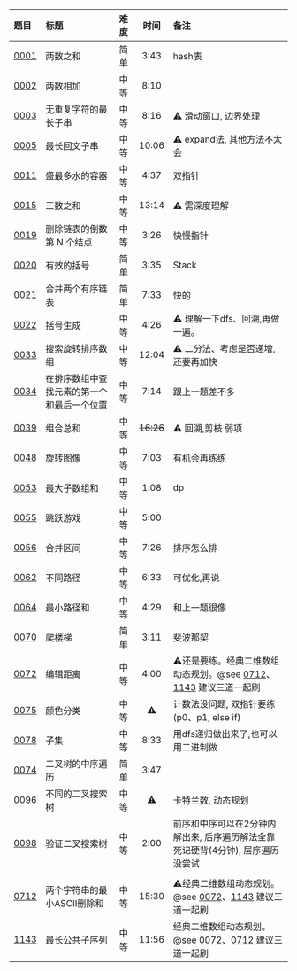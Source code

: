 | 题目           | 标题                    | 难度 |    时间     | 备注                                                       |
|:-------------|:----------------------|:---|:---------:|:---------------------------------------------------------|
| [0001][0001] | 两数之和                  | 简单 |   3:43    | hash表                                                    |
| [0002][0002] | 两数相加                  | 中等 |   8:10    |                                                          |
| [0003][0003] | 无重复字符的最长子串            | 中等 |   8:16    | ⚠️ 滑动窗口, 边界处理                                            |
| [0005][0005] | 最长回文子串                | 中等 |   10:06   | ⚠️    expand法, 其他方法不太会                                   |
| [0011][0011] | 盛最多水的容器               | 中等 |   4:37    | 双指针                                                      |
| [0015][0015] | 三数之和                  | 中等 |   13:14   | ⚠️  需深度理解                                                |
| [0019][0019] | 删除链表的倒数第 N 个结点        | 中等 |   3:26    | 快慢指针                                                     |
| [0020][0020] | 有效的括号                 | 简单 |   3:35    | Stack                                                    |
| [0021][0021] | 合并两个有序链表              | 简单 |   7:33    | 快的                                                       |
| [0022][0022] | 括号生成                  | 中等 |   4:26    | ⚠️ 理解一下dfs、回溯,再做一遍。                                      |
| [0033][0033] | 搜索旋转排序数组              | 中等 |   12:04   | ⚠️ 二分法、考虑是否递增, 还要再加快                                     |
| [0034][0034] | 在排序数组中查找元素的第一个和最后一个位置 | 中等 |   7:14    | 跟上一题差不多                                                  |
| [0039][0039] | 组合总和                  | 中等 | ~~16:26~~ | ⚠️ 回溯,剪枝 弱项                                              |
| [0048][0048] | 旋转图像                  | 中等 |   7:03    | 有机会再练练                                                   |
| [0053][0053] | 最大子数组和                | 中等 |   1:08    | dp️                                                      |
| [0055][0055] | 跳跃游戏                  | 中等 |   5:00    |                                                          |
| [0056][0056] | 合并区间                  | 中等 |   7:26    | 排序怎么排                                                    
| [0062][0062] | 不同路径                  | 中等 |   6:33    | 可优化,再说                                                   |
| [0064][0064] | 最小路径和                 | 中等 |   4:29    | 和上一题很像                                                   |
| [0070][0070] | 爬楼梯                   | 简单 |   3:11    | 斐波那契                                                     |
| [0072][0072] | 编辑距离                  | 中等 |   4:00    | ⚠️还是要练。经典二维数组动态规划。@see [0712][0712]、[1143][1143] 建议三道一起刷 |
| [0075][0075] | 颜色分类                  | 中等 |    ⚠️     | 计数法没问题, 双指针要练(p0、p1, else if)                            |
| [0078][0078] | 子集                    | 中等 |   8:33    | 用dfs递归做出来了,也可以用二进制做                                      |
| [0074][0094] | 二叉树的中序遍历              | 简单 |   3:47    |                                                          |
| [0096][0096] | 不同的二叉搜索树              | 中等 |    ⚠️     | 卡特兰数, 动态规划                                               |
| [0098][0098] | 验证二叉搜索树               | 中等 |   2:00    | 前序和中序可以在2分钟内解出来, 后序遍历解法全靠死记硬背(4分钟), 层序遍历没尝试              |
|              |                       |    |           |                                                          |
| [0712][0712] | 两个字符串的最小ASCII删除和      | 中等 |   15:30   | ⚠️经典二维数组动态规划。@see [0072][0072]、[1143][1143]  建议三道一起刷     |
| [1143][1143] | 最长公共子序列               | 中等 |   11:56   | 经典二维数组动态规划。@see [0072][0072]、[0712][0712]    建议三道一起刷     |

[0001]: https://leetcode.cn/problems/two-sum/description/?envType=featured-list&envId=Fw9n57OM?envType=featured-list&envId=Fw9n57OM

[0002]: https://leetcode.cn/problems/add-two-numbers/description/?envType=featured-list&envId=Fw9n57OM?envType=featured-list&envId=Fw9n57OM

[0003]: https://leetcode.cn/problems/longest-substring-without-repeating-characters/description/?envType=featured-list&envId=Fw9n57OM?envType=featured-list&envId=Fw9n57OM

[0005]: https://leetcode.cn/problems/longest-palindromic-substring/description/?envType=featured-list&envId=Fw9n57OM?envType=featured-list&envId=Fw9n57OM

[0011]: https://leetcode.cn/problems/container-with-most-water/description/?envType=featured-list&envId=Fw9n57OM?envType=featured-list&envId=Fw9n57OM

[0015]: https://leetcode.cn/problems/3sum/description/?envType=featured-list&envId=Fw9n57OM?envType=featured-list&envId=Fw9n57OM

[0019]: https://leetcode.cn/problems/remove-nth-node-from-end-of-list/description/?envType=featured-list&envId=Fw9n57OM?envType=featured-list&envId=Fw9n57OM

[0020]: https://leetcode.cn/problems/valid-parentheses/description/?envType=featured-list&envId=Fw9n57OM?envType=featured-list&envId=Fw9n57OM

[0021]: https://leetcode.cn/problems/merge-two-sorted-lists/description/?envType=featured-list&envId=Fw9n57OM?envType=featured-list&envId=Fw9n57OM

[0022]: https://leetcode.cn/problems/generate-parentheses/description/?envType=featured-list&envId=Fw9n57OM?envType=featured-list&envId=Fw9n57OM

[0033]: https://leetcode.cn/problems/search-in-rotated-sorted-array/description/?envType=featured-list&envId=Fw9n57OM?envType=featured-list&envId=Fw9n57OM

[0034]: https://leetcode.cn/problems/find-first-and-last-position-of-element-in-sorted-array/description/?envType=featured-list&envId=Fw9n57OM?envType=featured-list&envId=Fw9n57OM

[0039]: https://leetcode.cn/problems/combination-sum/description/?envType=featured-list&envId=Fw9n57OM?envType=featured-list&envId=Fw9n57OM

[0042]: https://leetcode.cn/problems/trapping-rain-water/?envType=featured-list&envId=Fw9n57OM%3FenvType%3Dfeatured-list&envId=Fw9n57OM

[0048]: https://leetcode.cn/problems/rotate-image/description/?envType=featured-list&envId=Fw9n57OM?envType=featured-list&envId=Fw9n57OM

[0053]: https://leetcode.cn/problems/maximum-subarray/description/?envType=featured-list&envId=Fw9n57OM?envType=featured-list&envId=Fw9n57OM

[0055]: https://leetcode.cn/problems/jump-game/description/?envType=featured-list&envId=Fw9n57OM?envType=featured-list&envId=Fw9n57OM

[0056]: https://leetcode.cn/problems/merge-intervals/description/?envType=featured-list&envId=Fw9n57OM?envType=featured-list&envId=Fw9n57OM

[0062]: https://leetcode.cn/problems/unique-paths/description/?envType=featured-list&envId=Fw9n57OM?envType=featured-list&envId=Fw9n57OM

[0064]: https://leetcode.cn/problems/minimum-path-sum/description/?envType=featured-list&envId=Fw9n57OM?envType=featured-list&envId=Fw9n57OM

[0070]: https://leetcode.cn/problems/climbing-stairs/description/?envType=featured-list&envId=Fw9n57OM?envType=featured-list&envId=Fw9n57OM

[0072]: https://leetcode.cn/problems/edit-distance/description/?envType=featured-list&envId=Fw9n57OM?envType=featured-list&envId=Fw9n57OM

[0075]: https://leetcode.cn/problems/sort-colors/description/?envType=featured-list&envId=Fw9n57OM?envType=featured-list&envId=Fw9n57OM

[0078]: https://leetcode.cn/problems/subsets/description/?envType=featured-list&envId=Fw9n57OM?envType=featured-list&envId=Fw9n57OM

[0094]: https://leetcode.cn/problems/binary-tree-inorder-traversal/description/?envType=featured-list&envId=Fw9n57OM?envType=featured-list&envId=Fw9n57OM

[0096]: https://leetcode.cn/problems/unique-binary-search-trees/description/?envType=featured-list&envId=Fw9n57OM?envType=featured-list&envId=Fw9n57OM

[0098]: https://leetcode.cn/problems/validate-binary-search-tree/description/?envType=featured-list&envId=Fw9n57OM?envType=featured-list&envId=Fw9n57OM

[0101]:
[0102]:

[0103]:
[0104]:

[0105]:
[0106]:

[0109]:
[0111]:

[0114]:
[0121]:

[0122]:
[0124]:

[0128]:
[0129]:

[0136]:
[0141]:

[0142]:
[0146]:

[0148]:
[0152]:

[0155]:
[0160]:

[0169]:
[0189]:

[0200]:
[0206]:

[0209]:
[0215]:

[0225]:
[0226]:

[0234]:
[0236]:

[0238]:
[0283]:

[0287]:
[0297]:

[0300]:
[0328]:

[0331]:
[0448]:

[0482]:
[0543]:

[0617]:
[0646]:

[0647]:
[0695]:

[0712]: https://leetcode.cn/problems/minimum-ascii-delete-sum-for-two-strings/description/

[0889]:
[1028]:

[1115]:
[LCR115]:

[1143]: https://leetcode.cn/problems/longest-common-subsequence/description/


